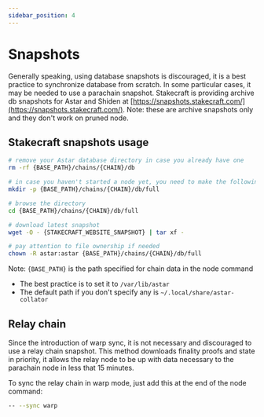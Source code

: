 ```yaml
---
sidebar_position: 4
---
```


# Snapshots

Generally speaking, using database snapshots is discouraged, it is a best practice to synchronize database from scratch.
In some particular cases, it may be needed to use a parachain snapshot. Stakecraft is providing archive db snapshots for Astar and Shiden at [https://snapshots.stakecraft.com/](https://snapshots.stakecraft.com/).
Note: these are archive snapshots only and they don't work on pruned node.

## Stakecraft snapshots usage

```sh
# remove your Astar database directory in case you already have one
rm -rf {BASE_PATH}/chains/{CHAIN}/db

# in case you haven't started a node yet, you need to make the following dir
mkdir -p {BASE_PATH}/chains/{CHAIN}/db/full

# browse the directory
cd {BASE_PATH}/chains/{CHAIN}/db/full

# download latest snapshot
wget -O - {STAKECRAFT_WEBSITE_SNAPSHOT} | tar xf -

# pay attention to file ownership if needed
chown -R astar:astar {BASE_PATH}/chains/{CHAIN}/db/full

```

Note: `{BASE_PATH}` is the path specified for chain data in the node command

- The best practice is to set it to `/var/lib/astar`
- The default path if you don't specify any is `~/.local/share/astar-collator`

## Relay chain

Since the introduction of warp sync, it is not necessary and discouraged to use a relay chain snapshot.
This method downloads finality proofs and state in priority, it allows the relay node to be up with data necessary to the parachain node in less that 15 minutes.

To sync the relay chain in warp mode, just add this at the end of the node command:

```sh
-- --sync warp
```
